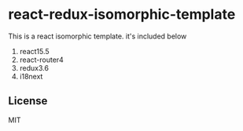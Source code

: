 # react-redux-isomorphic-template

This is a react isomorphic template.
it's included below
1. react15.5
2. react-router4
3. redux3.6
4. i18next

## License

MIT
